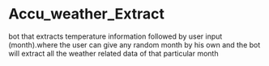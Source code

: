 # Accu_weather_Extract
bot that extracts temperature information followed by user input (month).where the user can give any random month by his own and the bot will extract all the weather related data of that particular month
